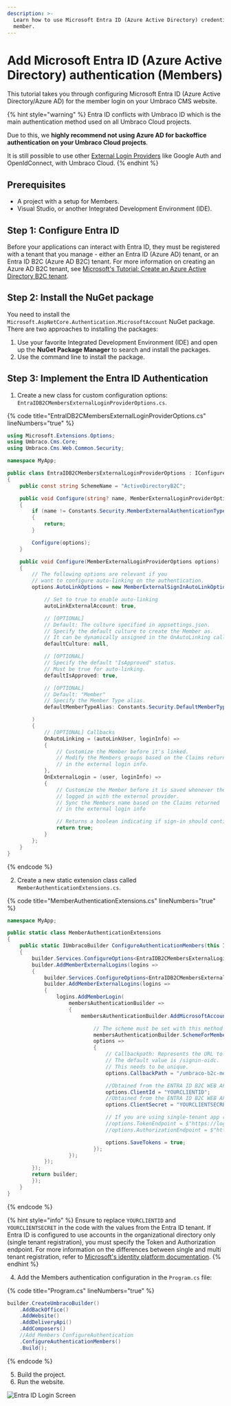```yaml
---
description: >-
  Learn how to use Microsoft Entra ID (Azure Active Directory) credentials to login to Umbraco as a
  member.
---
```


# Add Microsoft Entra ID (Azure Active Directory) authentication (Members)

This tutorial takes you through configuring Microsoft Entra ID (Azure Active Directory/Azure AD) for the member login on your Umbraco CMS website.

{% hint style="warning" %}
Entra ID conflicts with Umbraco ID which is the main authentication method used on all Umbraco Cloud projects.

Due to this, we **highly recommend not using Azure AD for backoffice authentication on your Umbraco Cloud projects**.

It is still possible to use other [External Login Providers](../reference/security/external-login-providers.md) like Google Auth and OpenIdConnect, with Umbraco Cloud.
{% endhint %}

## Prerequisites

* A project with a setup for Members.
* Visual Studio, or another Integrated Development Environment (IDE).

## Step 1: Configure Entra ID

Before your applications can interact with Entra ID, they must be registered with a tenant that you manage - either an Entra ID (Azure AD) tenant, or an Entra ID B2C (Azure AD B2C) tenant. For more information on creating an Azure AD B2C tenant, see [Microsoft's Tutorial: Create an Azure Active Directory B2C tenant](https://learn.microsoft.com/en-us/azure/active-directory-b2c/tutorial-create-tenant).

## Step 2: Install the NuGet package

You need to install the `Microsoft.AspNetCore.Authentication.MicrosoftAccount` NuGet package. There are two approaches to installing the packages:

1. Use your favorite Integrated Development Environment (IDE) and open up the **NuGet Package Manager** to search and install the packages.
2. Use the command line to install the package.

## Step 3: Implement the Entra ID Authentication

1. Create a new class for custom configuration options: `EntraIDB2CMembersExternalLoginProviderOptions.cs`.

{% code title="EntraIDB2CMembersExternalLoginProviderOptions.cs" lineNumbers="true" %}
```csharp
using Microsoft.Extensions.Options;
using Umbraco.Cms.Core;
using Umbraco.Cms.Web.Common.Security;

namespace MyApp;

public class EntraIDB2CMembersExternalLoginProviderOptions : IConfigureNamedOptions<MemberExternalLoginProviderOptions>
{
    public const string SchemeName = "ActiveDirectoryB2C";

    public void Configure(string? name, MemberExternalLoginProviderOptions options)
    {
        if (name != Constants.Security.MemberExternalAuthenticationTypePrefix + SchemeName)
        {
            return;
        }

        Configure(options);
    }

    public void Configure(MemberExternalLoginProviderOptions options)
    {
        // The following options are relevant if you
        // want to configure auto-linking on the authentication.
        options.AutoLinkOptions = new MemberExternalSignInAutoLinkOptions(

            // Set to true to enable auto-linking
            autoLinkExternalAccount: true,

            // [OPTIONAL]
            // Default: The culture specified in appsettings.json.
            // Specify the default culture to create the Member as.
            // It can be dynamically assigned in the OnAutoLinking callback.
            defaultCulture: null,

            // [OPTIONAL]
            // Specify the default "IsApproved" status.
            // Must be true for auto-linking.
            defaultIsApproved: true,

            // [OPTIONAL]
            // Default: "Member"
            // Specify the Member Type alias.
            defaultMemberTypeAlias: Constants.Security.DefaultMemberTypeAlias

        )
        {
            // [OPTIONAL] Callbacks
            OnAutoLinking = (autoLinkUser, loginInfo) =>
            {
                // Customize the Member before it's linked.
                // Modify the Members groups based on the Claims returned
                // in the external login info.
            },
            OnExternalLogin = (user, loginInfo) =>
            {
                // Customize the Member before it is saved whenever they have
                // logged in with the external provider.
                // Sync the Members name based on the Claims returned
                // in the external login info

                // Returns a boolean indicating if sign-in should continue or not.
                return true;
            }
        };
    }
}
```
{% endcode %}

2. Create a new static extension class called `MemberAuthenticationExtensions.cs`.

{% code title="MemberAuthenticationExtensions.cs" lineNumbers="true" %}
```csharp
namespace MyApp;

public static class MemberAuthenticationExtensions
{
    public static IUmbracoBuilder ConfigureAuthenticationMembers(this IUmbracoBuilder builder)
    {
        builder.Services.ConfigureOptions<EntraIDB2CMembersExternalLoginProviderOptions>();
        builder.AddMemberExternalLogins(logins =>
        {
            builder.Services.ConfigureOptions<EntraIDB2CMembersExternalLoginProviderOptions>();
            builder.AddMemberExternalLogins(logins =>
            {
                logins.AddMemberLogin(
                    membersAuthenticationBuilder =>
                    {
                        membersAuthenticationBuilder.AddMicrosoftAccount(

                            // The scheme must be set with this method to work for the external login.
                            membersAuthenticationBuilder.SchemeForMembers(EntraIDB2CMembersExternalLoginProviderOptions.SchemeName),
                            options =>
                            {
                                // Callbackpath: Represents the URL to which the browser should be redirected to.
                                // The default value is /signin-oidc.
                                // This needs to be unique.
                                options.CallbackPath = "/umbraco-b2c-members-signin";

                                //Obtained from the ENTRA ID B2C WEB APP
                                options.ClientId = "YOURCLIENTID";
                                //Obtained from the ENTRA ID B2C WEB APP
                                options.ClientSecret = "YOURCLIENTSECRET";

                                // If you are using single-tenant app registration (e.g. for an intranet site), you must specify the Token Endpoint and Authorization Endpoint:
                                //options.TokenEndpoint = $"https://login.microsoftonline.com/{tenantId}/oauth2/v2.0/token";
                                //options.AuthorizationEndpoint = $"https://login.microsoftonline.com/{tenantId}/oauth2/v2.0/authorize";    

                                options.SaveTokens = true;
                            });
                    });
            });
        });
        return builder;
        });
    }
}
```
{% endcode %}

{% hint style="info" %}
Ensure to replace `YOURCLIENTID` and `YOURCLIENTSECRET` in the code with the values from the Entra ID tenant. If Entra ID is configured to use accounts in the organizational directory only (single tenant registration), you must specify the Token and Authorization endpoint. For more information on the differences between single and multi tenant registration, refer to [Microsoft's identity platform documentation](https://learn.microsoft.com/en-us/entra/identity-platform/howto-modify-supported-accounts).
{% endhint %}

4. Add the Members authentication configuration in the `Program.cs` file:

{% code title="Program.cs" lineNumbers="true" %}
```csharp
builder.CreateUmbracoBuilder()
    .AddBackOffice()
    .AddWebsite()
    .AddDeliveryApi()
    .AddComposers()
    //Add Members ConfigureAuthentication
    .ConfigureAuthenticationMembers()
    .Build();
```
{% endcode %}

5. Build the project.
6. Run the website.

![Entra ID Login Screen](<../../../10/umbraco-cms/reference/security/images/AD\_Login\_Members (1).png>)
